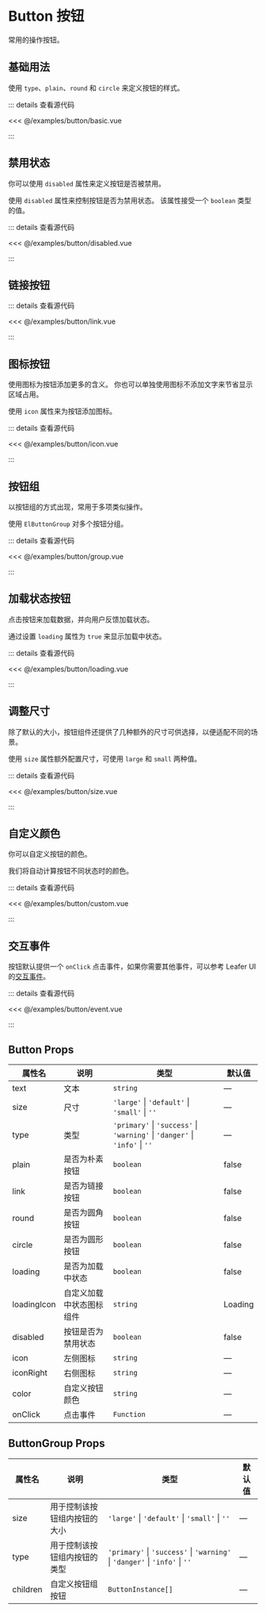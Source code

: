 <script setup>
import { defineClientComponent } from 'vitepress';

const Basic = defineClientComponent(() => import('../../examples/button/basic.vue'));
const Disabled = defineClientComponent(() => import('../../examples/button/disabled.vue'));
const Link = defineClientComponent(() => import('../../examples/button/link.vue'));
const Group = defineClientComponent(() => import('../../examples/button/group.vue'));
const Icon = defineClientComponent(() => import('../../examples/button/icon.vue'));
const Loading = defineClientComponent(() => import('../../examples/button/loading.vue'));
const Size = defineClientComponent(() => import('../../examples/button/size.vue'));
const Custom = defineClientComponent(() => import('../../examples/button/custom.vue'));
const Event = defineClientComponent(() => import('../../examples/button/event.vue'));
</script>

# Button 按钮

常用的操作按钮。

## 基础用法

使用 `type`、`plain`、`round` 和 `circle` 来定义按钮的样式。

<Basic />

::: details 查看源代码

<<< @/examples/button/basic.vue

:::

## 禁用状态

你可以使用 `disabled` 属性来定义按钮是否被禁用。

使用 `disabled` 属性来控制按钮是否为禁用状态。 该属性接受一个 `boolean` 类型的值。

<Disabled />

::: details 查看源代码

<<< @/examples/button/disabled.vue

:::

## 链接按钮

<Link />

::: details 查看源代码

<<< @/examples/button/link.vue

:::

## 图标按钮

使用图标为按钮添加更多的含义。 你也可以单独使用图标不添加文字来节省显示区域占用。

使用 `icon` 属性来为按钮添加图标。

<Icon />

::: details 查看源代码

<<< @/examples/button/icon.vue

:::

## 按钮组

以按钮组的方式出现，常用于多项类似操作。

使用 `ElButtonGroup` 对多个按钮分组。

<Group />

::: details 查看源代码

<<< @/examples/button/group.vue

:::

## 加载状态按钮

点击按钮来加载数据，并向用户反馈加载状态。

通过设置 `loading` 属性为 `true` 来显示加载中状态。

<Loading />

::: details 查看源代码

<<< @/examples/button/loading.vue

:::

## 调整尺寸

除了默认的大小，按钮组件还提供了几种额外的尺寸可供选择，以便适配不同的场景。

使用 `size` 属性额外配置尺寸，可使用 `large` 和 `small` 两种值。

<Size />

::: details 查看源代码

<<< @/examples/button/size.vue

:::

## 自定义颜色

你可以自定义按钮的颜色。

我们将自动计算按钮不同状态时的颜色。

<Custom />

::: details 查看源代码

<<< @/examples/button/custom.vue

:::

## 交互事件

按钮默认提供一个 `onClick` 点击事件，如果你需要其他事件，可以参考 Leafer UI 的[交互事件](https://leaferjs.com/ui/guide/event/ui/Pointer.html)。

<Event />

::: details 查看源代码

<<< @/examples/button/event.vue

:::

## Button Props

| 属性名         | 说明           | 类型                                                                          | 默认值     |
|-------------|--------------|-----------------------------------------------------------------------------|---------|
| text        | 文本           | `string`                                                                    | —       |
| size        | 尺寸           | `'large'` \| `'default'` \| `'small'` \| `''`                               | —       |
| type        | 类型           | `'primary'` \| `'success'` \| `'warning'` \| `'danger'` \| `'info'` \| `''` | —       |
| plain       | 是否为朴素按钮      | `boolean`                                                                   | false   |
| link        | 是否为链接按钮      | `boolean`                                                                   | false   |
| round       | 是否为圆角按钮      | `boolean`                                                                   | false   |
| circle      | 是否为圆形按钮      | `boolean`                                                                   | false   |
| loading     | 是否为加载中状态     | `boolean`                                                                   | false   |
| loadingIcon | 自定义加载中状态图标组件 | `string`                                                                    | Loading |
| disabled    | 按钮是否为禁用状态    | `boolean`                                                                   | false   |
| icon        | 左侧图标         | `string`                                                                    | —       |
| iconRight   | 右侧图标         | `string`                                                                    | —       |
| color       | 自定义按钮颜色      | `string`                                                                    | —       |
| onClick     | 点击事件         | `Function`                                                                  | —       |

## ButtonGroup Props

| 属性名      | 说明             | 类型                                                                          | 默认值 |
|----------|----------------|-----------------------------------------------------------------------------|-----|
| size     | 用于控制该按钮组内按钮的大小 | `'large'` \| `'default'` \| `'small'` \| `''`                               | —   |
| type     | 用于控制该按钮组内按钮的类型 | `'primary'` \| `'success'` \| `'warning'` \| `'danger'` \| `'info'` \| `''` | —   |
| children | 	自定义按钮组按钮      | `ButtonInstance[]`                                                          | —   |
